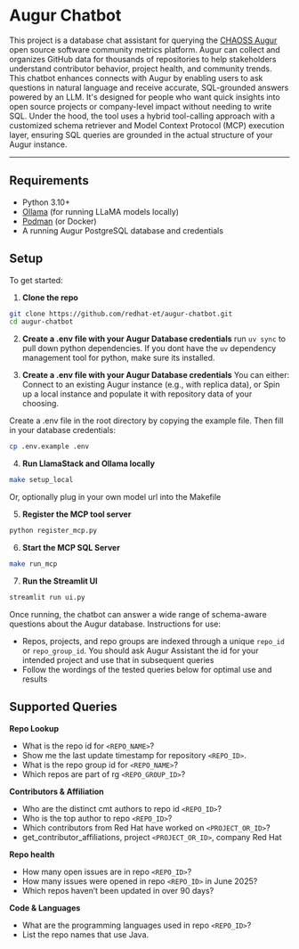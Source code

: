 # Augur Chatbot


This project is a database chat assistant for querying the [CHAOSS Augur](https://chaoss.github.io/augur/) open source software community metrics platform. Augur can collect and organizes GitHub data for thousands of repositories to help stakeholders understand contributor behavior, project health, and community trends.
This chatbot enhances connects with Augur by enabling users to ask questions in natural language and receive accurate, SQL-grounded answers powered by an LLM. It's designed for people who want quick insights into open source projects or company-level impact without needing to write SQL. Under the hood, the tool uses a hybrid tool-calling approach with a customized schema retriever and Model Context Protocol (MCP) execution layer, ensuring SQL queries are grounded in the actual structure of your Augur instance.

---
## Requirements
- Python 3.10+
- [Ollama](https://ollama.com/) (for running LLaMA models locally)
- [Podman](https://podman.io/) (or Docker)
- A running Augur PostgreSQL database and credentials

## Setup
To get started:
1. **Clone the repo**
```bash
git clone https://github.com/redhat-et/augur-chatbot.git
cd augur-chatbot
```
2. **Create a .env file with your Augur Database credentials**
run `uv sync` to pull down python dependencies. If you dont have the `uv` dependency management tool for python, make sure its installed.

3. **Create a .env file with your Augur Database credentials**
You can either:
Connect to an existing Augur instance (e.g., with replica data), or
Spin up a local instance and populate it with repository data of your choosing.

Create a .env file in the root directory by copying the example file. Then fill in your database credentials:
```bash
cp .env.example .env
```

4. **Run LlamaStack and Ollama locally**
```bash
make setup_local
```
Or, optionally plug in your own model url into the Makefile

5. **Register the MCP tool server**
```bash
python register_mcp.py
```

6. **Start the MCP SQL Server**
```bash
make run_mcp
```

7. **Run the Streamlit UI**
```bash
streamlit run ui.py
```

Once running, the chatbot can answer a wide range of schema-aware questions about the Augur database.
Instructions for use:
- Repos, projects, and repo groups are indexed through a unique `repo_id` or `repo_group_id`. You should ask Augur Assistant the id for your intended project and use that in subsequent queries
- Follow the wordings of the tested queries below for optimal use and results
  
## Supported Queries
**Repo Lookup**
- What is the repo id for `<REPO_NAME>`?
- Show me the last update timestamp for repository `<REPO_ID>`.
- What is the repo group id for `<REPO_NAME>`?
- Which repos are part of rg `<REPO_GROUP_ID>`?

**Contributors & Affiliation**
- Who are the distinct cmt authors to repo id `<REPO_ID>`?
- Who is the top author to repo `<REPO_ID>`?
- Which contributors from Red Hat have worked on `<PROJECT_OR_ID>`?
- get_contributor_affiliations, project `<PROJECT_OR_ID>`, company Red Hat

**Repo health**
- How many open issues are in repo `<REPO_ID>`?
- How many issues were opened in repo `<REPO_ID>` in June 2025?
- Which repos haven’t been updated in over 90 days?

**Code & Languages**
- What are the programming languages used in repo `<REPO_ID>`?
- List the repo names that use Java.



   

